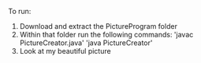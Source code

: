 To run:
1) Download and extract the PictureProgram folder
2) Within that folder run the following commands:
    'javac PictureCreator.java'
    'java PictureCreator'
3) Look at my beautiful picture
